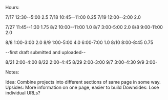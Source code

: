 Hours:

7/17 12:30--5:00    2.5
7/18 10:45--11:00   0.25
7/19 12:00--2:00    2.0

7/27 11:45--1:30    1.75
8/2  10:00--11:00   1.0
8/7   3:00-5:00     2.0
8/8   9:00-11:00    2.0

8/8   1:00-3:00     2.0
8/9   1:00-5:00     4.0
      6:00-7:00     1.0
8/10  8:00-8:45     0.75



--first draft submitted and uploaded--


8/21  2:00-4:00
8/22  2:00-4:45
8/29  2:00-3:00
9/7   3:00-4:30
9/9   3:00-












Notes:

  Idea: Combine projects into different sections of same page in some way.
  Upsides: More information on one page, easier to build
  Downsides: Lose individual URLs?

